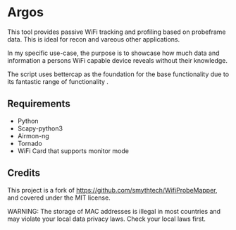# Argos
This tool provides passive WiFi tracking and profiling based on probeframe data. This is ideal for recon and vareous other applications. 

In my specific use-case, the purpose is to showcase how much data and information a persons WiFi capable device reveals without their knowledge.

The script uses bettercap as the foundation for the base functionality due to its fantastic range of functionality . 

## Requirements

- Python
- Scapy-python3
- Airmon-ng
- Tornado
- WiFi Card that supports monitor mode

## Credits 
This project is a fork of https://github.com/smythtech/WifiProbeMapper, and covered under the MIT license. 

WARNING: The storage of MAC addresses is illegal in most countries and may violate your local data privacy laws. Check your local laws first.
